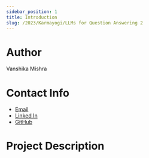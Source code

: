 ```yaml
---
sidebar_position: 1
title: Introduction
slug: /2023/Karmayogi/LLMs for Question Answering 2
---
```



# Author
Vanshika Mishra 

# Contact Info
- [Email](mailto:mvanshika23@gmail.com) 
- [Linked In](https://www.linkedin.com/in/vanshika-mishra2308/) 
- [GitHub](https://github.com/vanshika230) 

# Project Description

